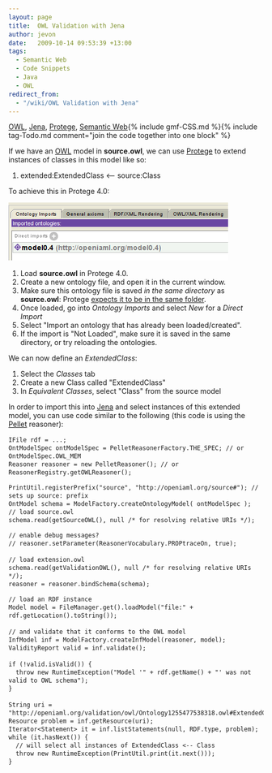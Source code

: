```yaml
---
layout: page
title:  OWL Validation with Jena
author: jevon
date:   2009-10-14 09:53:39 +13:00
tags:
  - Semantic Web
  - Code Snippets
  - Java
  - OWL
redirect_from:
  - "/wiki/OWL Validation with Jena"
---
```


[OWL](OWL.md), [Jena](Jena.md), [Protege](Protege.md), [Semantic Web](semantic-web.md){% include gmf-CSS.md %}{% include tag-Todo.md comment="join the code together into one block" %}

If we have an [OWL](OWL.md) model in **source.owl**, we can use [Protege](Protege.md) to extend instances of classes in this model like so:

1. extended:ExtendedClass &lt;-- source:Class

To achieve this in Protege 4.0:

<img src="/img/gmf/protege-import.png" class="gmf">

1. Load **source.owl** in Protege 4.0.
1. Create a new ontology file, and open it in the current window.
1. Make sure this ontology file is saved _in the same directory_ as **source.owl**: Protege <a href="https://mailman.stanford.edu/pipermail/p4-feedback/2008-September/001241.html">expects it to be in the same folder</a>.
1. Once loaded, go into _Ontology Imports_ and select _New_ for a _Direct Import_
1. Select "Import an ontology that has already been loaded/created".
1. If the import is "Not Loaded", make sure it is saved in the same directory, or try reloading the ontologies.

We can now define an _ExtendedClass_:

1. Select the _Classes_ tab
1. Create a new Class called "ExtendedClass"
1. In _Equivalent Classes_, select "Class" from the source model

In order to import this into [Jena](Jena.md) and select instances of this extended model, you can use code similar to the following (this code is using the [Pellet](Pellet.md) reasoner):

```
IFile rdf = ...;
OntModelSpec ontModelSpec = PelletReasonerFactory.THE_SPEC; // or OntModelSpec.OWL_MEM
Reasoner reasoner = new PelletReasoner(); // or ReasonerRegistry.getOWLReasoner();
```

```
PrintUtil.registerPrefix("source", "http://openiaml.org/source#"); // sets up source: prefix
OntModel schema = ModelFactory.createOntologyModel( ontModelSpec );
// load source.owl
schema.read(getSourceOWL(), null /* for resolving relative URIs */);
```

```
// enable debug messages?
// reasoner.setParameter(ReasonerVocabulary.PROPtraceOn, true);

// load extension.owl
schema.read(getValidationOWL(), null /* for resolving relative URIs */);
reasoner = reasoner.bindSchema(schema);
```

```
// load an RDF instance
Model model = FileManager.get().loadModel("file:" + rdf.getLocation().toString());

// and validate that it conforms to the OWL model
InfModel inf = ModelFactory.createInfModel(reasoner, model);
ValidityReport valid = inf.validate();

if (!valid.isValid()) {
  throw new RuntimeException("Model '" + rdf.getName() + "' was not valid to OWL schema");
}

String uri = "http://openiaml.org/validation/owl/Ontology1255477538318.owl#ExtendedClass";
Resource problem = inf.getResource(uri);
Iterator<Statement> it = inf.listStatements(null, RDF.type, problem);
while (it.hasNext()) {
  // will select all instances of ExtendedClass <-- Class
  throw new RuntimeException(PrintUtil.print(it.next()));
}
```
